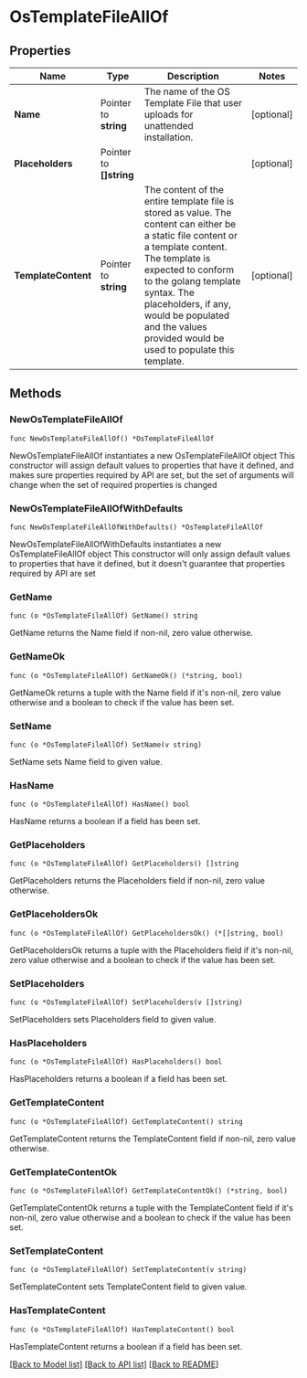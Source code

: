 # OsTemplateFileAllOf

## Properties

Name | Type | Description | Notes
------------ | ------------- | ------------- | -------------
**Name** | Pointer to **string** | The name of the OS Template File that user uploads for unattended installation. | [optional] 
**Placeholders** | Pointer to **[]string** |  | [optional] 
**TemplateContent** | Pointer to **string** | The content of the entire template file is stored as value. The content can either be a static file content or a template content. The template is expected to conform to the golang template syntax.  The placeholders, if any, would be populated and the values provided would be  used to populate this template. | [optional] 

## Methods

### NewOsTemplateFileAllOf

`func NewOsTemplateFileAllOf() *OsTemplateFileAllOf`

NewOsTemplateFileAllOf instantiates a new OsTemplateFileAllOf object
This constructor will assign default values to properties that have it defined,
and makes sure properties required by API are set, but the set of arguments
will change when the set of required properties is changed

### NewOsTemplateFileAllOfWithDefaults

`func NewOsTemplateFileAllOfWithDefaults() *OsTemplateFileAllOf`

NewOsTemplateFileAllOfWithDefaults instantiates a new OsTemplateFileAllOf object
This constructor will only assign default values to properties that have it defined,
but it doesn't guarantee that properties required by API are set

### GetName

`func (o *OsTemplateFileAllOf) GetName() string`

GetName returns the Name field if non-nil, zero value otherwise.

### GetNameOk

`func (o *OsTemplateFileAllOf) GetNameOk() (*string, bool)`

GetNameOk returns a tuple with the Name field if it's non-nil, zero value otherwise
and a boolean to check if the value has been set.

### SetName

`func (o *OsTemplateFileAllOf) SetName(v string)`

SetName sets Name field to given value.

### HasName

`func (o *OsTemplateFileAllOf) HasName() bool`

HasName returns a boolean if a field has been set.

### GetPlaceholders

`func (o *OsTemplateFileAllOf) GetPlaceholders() []string`

GetPlaceholders returns the Placeholders field if non-nil, zero value otherwise.

### GetPlaceholdersOk

`func (o *OsTemplateFileAllOf) GetPlaceholdersOk() (*[]string, bool)`

GetPlaceholdersOk returns a tuple with the Placeholders field if it's non-nil, zero value otherwise
and a boolean to check if the value has been set.

### SetPlaceholders

`func (o *OsTemplateFileAllOf) SetPlaceholders(v []string)`

SetPlaceholders sets Placeholders field to given value.

### HasPlaceholders

`func (o *OsTemplateFileAllOf) HasPlaceholders() bool`

HasPlaceholders returns a boolean if a field has been set.

### GetTemplateContent

`func (o *OsTemplateFileAllOf) GetTemplateContent() string`

GetTemplateContent returns the TemplateContent field if non-nil, zero value otherwise.

### GetTemplateContentOk

`func (o *OsTemplateFileAllOf) GetTemplateContentOk() (*string, bool)`

GetTemplateContentOk returns a tuple with the TemplateContent field if it's non-nil, zero value otherwise
and a boolean to check if the value has been set.

### SetTemplateContent

`func (o *OsTemplateFileAllOf) SetTemplateContent(v string)`

SetTemplateContent sets TemplateContent field to given value.

### HasTemplateContent

`func (o *OsTemplateFileAllOf) HasTemplateContent() bool`

HasTemplateContent returns a boolean if a field has been set.


[[Back to Model list]](../README.md#documentation-for-models) [[Back to API list]](../README.md#documentation-for-api-endpoints) [[Back to README]](../README.md)



